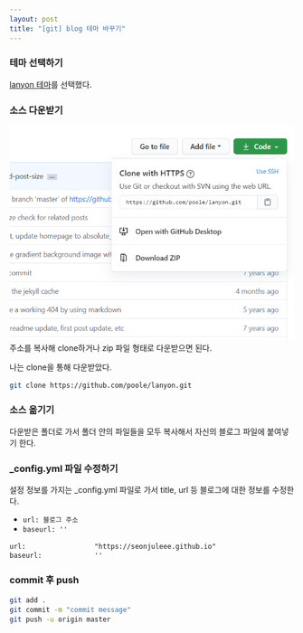 ```yaml
---
layout: post
title: "[git] blog 테마 바꾸기"
---
```


### 테마 선택하기
[lanyon 테마](https://github.com/poole/lanyon)를 선택했다.  


### 소스 다운받기
<!-- 이미지 수정하기 -->
![소스 다운받기](../assets/images/1.png)
주소를 복사해 clone하거나 zip 파일 형태로 다운받으면 된다.

나는 clone을 통해 다운받았다.

```bash
git clone https://github.com/poole/lanyon.git
```  


### 소스 옮기기
다운받은 폴더로 가서 폴더 안의 파일들을 모두 복사해서 자신의 블로그 파일에 붙여넣기 한다.  


### _config.yml 파일 수정하기
설정 정보를 가지는 _config.yml 파일로 가서 title, url 등 블로그에 대한 정보를 수정한다.
- `url: 블로그 주소`
- `baseurl: ''`

```
url:                 "https://seonjuleee.github.io"
baseurl:             ''
```  


### commit 후 push
```bash
git add .
git commit -m "commit message"
git push -u origin master
```
  